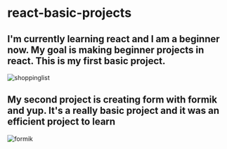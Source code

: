 # react-basic-projects
## I'm currently learning react and I am a beginner now.  My goal is making beginner projects in react. This is my first basic project.
![shoppinglist](https://user-images.githubusercontent.com/119332810/236807543-21255fe5-8b44-4867-a08f-e775ec348985.png)

## My second project is creating form with formik and yup. It's a really basic project and it was an efficient project to learn 
![formik](https://github.com/Eda-Inal/react-basic-projects/assets/119332810/b0f9cf70-c02c-43bd-892e-2648b7c8b0b1)
